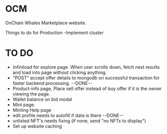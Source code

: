 # OCM

OnChain Whales Marketplace website.

Things to do for Production
-Implement cluster

# TO DO

- Infiniload for explore page. When user scrolls down, fetch next results and load into page without clicking anything.
- "POST" accept offer details to mongodb on successful transaction for faster backend processing. --DONE--
- Product-info page, Place sell offer instead of buy offer if it is the owner viewing the page.
- Wallet balance on bid modal
- Mint page.
- Minting Help page
- edit profile needs to autofill if data is there --DONE--
- unlisted NFT's needs fixing (if none, send "no NFTs to display")
- Set up website caching
